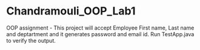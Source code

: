 # Chandramouli_OOP_Lab1
OOP assignment - 
This project will accept Employee First name,  Last name and deptartment and it generates password and email id.  Run  TestApp.java to verify the 
output. 
